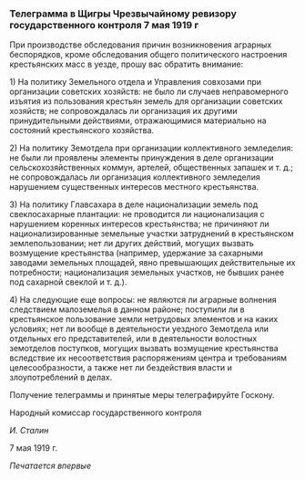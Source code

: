 ### Телеграмма в Щигры Чрезвычайному ревизору государственного контроля 7 мая 1919 г

При производстве обследования причин возникновения аграрных беспорядков, кроме обследования общего политического настроения крестьянских масс в уезде, прошу вас обратить внимание:

1) На политику Земельного отдела и Управления совхозами при организации советских хозяйств: не было ли случаев неправомерного изъятия из пользования крестьян земель для организации советских хозяйств; не сопровождалась ли организация их другими принудительными действиями, отражающимися материально на состояний крестьянского хозяйства.

2) На политику Земотдела при организации коллективного земледелия: не были ли проявлены элементы принуждения в деле организации сельскохозяйственных коммун, артелей, общественных запашек и т. д.; не сопровождалась ли организация коллективного земледелия нарушением существенных интересов местного крестьянства.

3) На политику Главсахара в деле национализации земель под свеклосахарные плантации: не проводится ли национализация с нарушением коренных интересов крестьянства; не причиняют ли национализированные земельные участки затруднений в крестьянском землепользовании; нет ли других действий, могущих вызвать возмущение крестьянства (например, удержание за сахарными заводами земельных площадей, явно превышающих действительные их потребности; национализация земельных участков, не бывших ранее под сахарной свеклой и т. д.).

4) На следующие еще вопросы: не являются ли аграрные волнения следствием малоземелья в данном районе; поступили ли в крестьянское пользование земли нетрудовых элементов и на каких условиях; нет ли вообще в деятельности уездного Земотдела или отдельных его представителей, или в деятельности волостных земотделов поступков, могущих вызвать возмущение крестьянства вследствие их несоответствия распоряжениям центра и требованиям целесообразности, а также нет ли бездействия власти и злоупотреблений в делах.

Получение телеграммы и принятые меры телеграфируйте Госкону.

Народный комиссар государственного контроля

_И. Сталин_

7 мая 1919 г.

_Печатается впервые_